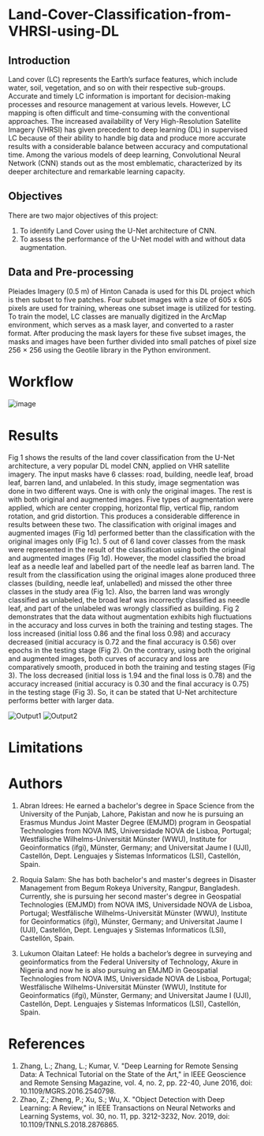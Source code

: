 # Land-Cover-Classification-from-VHRSI-using-DL
## Introduction
Land cover (LC) represents the Earth’s surface features, which include water, soil, vegetation, and so on with their respective sub-groups. Accurate and timely LC
information is important for decision-making processes and resource management at various levels. However, LC mapping is often difficult and time-consuming with
the conventional approaches. The increased availability of Very High-Resolution Satellite Imagery (VHRSI) has given precedent to deep learning (DL) in
supervised LC because of their ability to handle big data and produce more accurate results with a considerable balance between accuracy and computational time.
Among the various models of deep learning, Convolutional Neural Network (CNN) stands out as the most emblematic, characterized by its deeper architecture and remarkable learning capacity.

## Objectives
There are two major objectives of this project:
1. To identify Land Cover using the U-Net architecture​ of CNN.
2. To assess the performance of the U-Net model with and without data augmentation.

## Data and Pre-processing
Pleiades Imagery (0.5 m) of Hinton Canada is used for this DL project which is then subset to five patches. Four subset images with a size of 605 x 605 pixels are used for training, whereas one subset image is utilized for testing. To train the model, LC classes are manually digitized in the ArcMap environment, which serves as a mask layer, and converted to a raster format. After producing the mask layers for these five subset images, the masks and images have been further divided into small patches of pixel size 256 × 256 using the Geotile library in the Python environment.

# Workflow
![image](https://github.com/Abranidrees/Land-Cover-Classification-from-VHRSI-using-DL/assets/126249551/99dffb67-8908-4aa9-8287-b2a8523ad390)

# Results
Fig 1 shows the results of the land cover classification from the U-Net architecture, a very popular DL model CNN, applied on VHR satellite imagery. The input masks have 6 classes: road, building, needle leaf, broad leaf, barren land, and unlabeled. In this study, image segmentation was done in two different ways. One is with only the original images. The rest is with both original and augmented images. Five types of augmentation were applied, which are center cropping, horizontal flip, vertical flip, random rotation, and grid distortion. This produces a considerable difference in results between these two. The classification with original images and augmented images (Fig 1d) performed better than the classification with the original images only (Fig 1c). 5 out of 6 land cover classes from the mask were represented in the result of the classification using both the original and augmented images (Fig 1d). However, the model classified the broad leaf as a needle leaf and labelled part of the needle leaf as barren land. The result from the classification using the original images alone produced three classes (building, needle leaf, unlabelled) and missed the other three classes in the study area (Fig 1c). Also, the barren land was wrongly classified as unlabeled, the broad leaf was incorrectly classified as needle leaf, and part of the unlabeled was wrongly classified as building. Fig 2 demonstrates that the data without augmentation exhibits high fluctuations in the accuracy and loss curves in both the training and testing stages. The loss increased (initial loss 0.86 and the final loss 0.98) and accuracy decreased (initial accuracy is 0.72 and the final accuracy is 0.56) over epochs in the testing stage (Fig 2). On the contrary, using both the original and augmented images, both curves of accuracy and loss are comparatively smooth, produced in both the training and testing stages (Fig 3). The loss decreased (initial loss is 1.94 and the final loss is 0.78) and the accuracy increased (initial accuracy is 0.30 and the final accuracy is 0.75) in the testing stage (Fig 3). So, it can be stated that U-Net architecture performs better with larger data.

![Output1](https://github.com/Abranidrees/Land-Cover-Classification-from-VHRSI-using-DL/assets/126249551/1b1f80bb-a3a9-4a17-a305-27a68890bd72)
![Output2](https://github.com/Abranidrees/Land-Cover-Classification-from-VHRSI-using-DL/assets/126249551/b45770db-a2f9-4758-84c5-00db90856a55)

# Limitations



# Authors
1. Abran Idrees: He earned a bachelor's degree in Space Science from the University of the Punjab, Lahore, Pakistan and now he is pursuing an Erasmus Mundus Joint Master Degree (EMJMD) program in Geospatial Technologies from NOVA IMS, Universidade NOVA de Lisboa, Portugal; Westfälische Wilhelms-Universität Münster (WWU), Institute for Geoinformatics (ifgi), Münster, Germany; and Universitat Jaume I (UJI), Castellón, Dept. Lenguajes y Sistemas Informaticos (LSI), Castellón, Spain.

2. Roquia Salam: She has both bachelor's and master's degrees in Disaster Management from Begum Rokeya University, Rangpur, Bangladesh. Currently, she is pursuing her second master's degree in Geospatial Technologies (EMJMD) from NOVA IMS, Universidade NOVA de Lisboa, Portugal; Westfälische Wilhelms-Universität Münster (WWU), Institute for Geoinformatics (ifgi), Münster, Germany; and Universitat Jaume I (UJI), Castellón, Dept. Lenguajes y Sistemas Informaticos (LSI), Castellón, Spain. 

3. Lukumon Olaitan Lateef: He holds a bachelor’s degree in surveying and geoinformatics from the Federal University of Technology, Akure in Nigeria and now he is also pursuing an EMJMD in Geospatial Technologies from NOVA IMS, Universidade NOVA de Lisboa, Portugal; Westfälische Wilhelms-Universität Münster (WWU), Institute for Geoinformatics (ifgi), Münster, Germany; and Universitat Jaume I (UJI), Castellón, Dept. Lenguajes y Sistemas Informaticos (LSI), Castellón, Spain.

# References
1. Zhang, L.; Zhang, L.; Kumar, V. "Deep Learning for Remote Sensing Data: A Technical Tutorial on the State of the Art," in IEEE Geoscience and Remote Sensing Magazine, vol. 4, no. 2, pp. 22-40, June 2016, doi: 10.1109/MGRS.2016.2540798.
2. Zhao, Z.; Zheng, P.; Xu, S.; Wu, X. "Object Detection with Deep Learning: A Review," in IEEE Transactions on Neural Networks and Learning Systems, vol. 30, no. 11, pp. 3212-3232, Nov. 2019, doi: 10.1109/TNNLS.2018.2876865.





